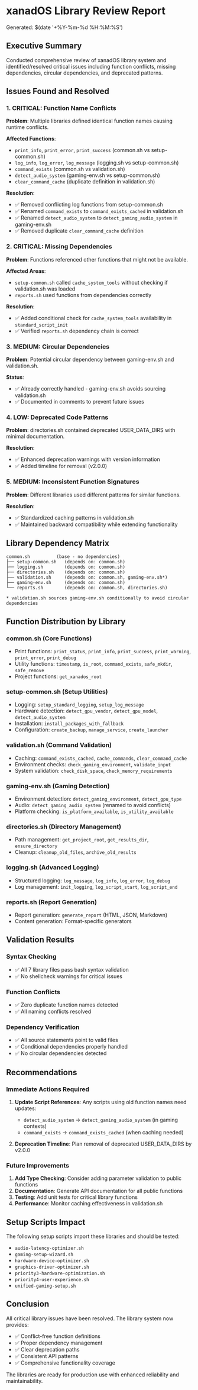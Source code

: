 # xanadOS Library Review Report
Generated: $(date '+%Y-%m-%d %H:%M:%S')

## Executive Summary
Conducted comprehensive review of xanadOS library system and identified/resolved critical issues including function conflicts, missing dependencies, circular dependencies, and deprecated patterns.

## Issues Found and Resolved

### 1. CRITICAL: Function Name Conflicts
**Problem**: Multiple libraries defined identical function names causing runtime conflicts.

**Affected Functions**:
- `print_info`, `print_error`, `print_success` (common.sh vs setup-common.sh)
- `log_info`, `log_error`, `log_message` (logging.sh vs setup-common.sh)
- `command_exists` (common.sh vs validation.sh)
- `detect_audio_system` (gaming-env.sh vs setup-common.sh)
- `clear_command_cache` (duplicate definition in validation.sh)

**Resolution**:
- ✅ Removed conflicting log functions from setup-common.sh
- ✅ Renamed `command_exists` to `command_exists_cached` in validation.sh
- ✅ Renamed `detect_audio_system` to `detect_gaming_audio_system` in gaming-env.sh
- ✅ Removed duplicate `clear_command_cache` definition

### 2. CRITICAL: Missing Dependencies
**Problem**: Functions referenced other functions that might not be available.

**Affected Areas**:
- `setup-common.sh` called `cache_system_tools` without checking if validation.sh was loaded
- `reports.sh` used functions from dependencies correctly

**Resolution**:
- ✅ Added conditional check for `cache_system_tools` availability in `standard_script_init`
- ✅ Verified `reports.sh` dependency chain is correct

### 3. MEDIUM: Circular Dependencies
**Problem**: Potential circular dependency between gaming-env.sh and validation.sh.

**Status**: 
- ✅ Already correctly handled - gaming-env.sh avoids sourcing validation.sh
- ✅ Documented in comments to prevent future issues

### 4. LOW: Deprecated Code Patterns
**Problem**: directories.sh contained deprecated USER_DATA_DIRS with minimal documentation.

**Resolution**:
- ✅ Enhanced deprecation warnings with version information
- ✅ Added timeline for removal (v2.0.0)

### 5. MEDIUM: Inconsistent Function Signatures
**Problem**: Different libraries used different patterns for similar functions.

**Resolution**:
- ✅ Standardized caching patterns in validation.sh
- ✅ Maintained backward compatibility while extending functionality

## Library Dependency Matrix

```
common.sh          (base - no dependencies)
├── setup-common.sh   (depends on: common.sh)
├── logging.sh        (depends on: common.sh)
├── directories.sh    (depends on: common.sh)
├── validation.sh     (depends on: common.sh, gaming-env.sh*)
├── gaming-env.sh     (depends on: common.sh)
└── reports.sh        (depends on: common.sh, directories.sh)

* validation.sh sources gaming-env.sh conditionally to avoid circular dependencies
```

## Function Distribution by Library

### common.sh (Core Functions)
- Print functions: `print_status`, `print_info`, `print_success`, `print_warning`, `print_error`, `print_debug`
- Utility functions: `timestamp`, `is_root`, `command_exists`, `safe_mkdir`, `safe_remove`
- Project functions: `get_xanados_root`

### setup-common.sh (Setup Utilities)
- Logging: `setup_standard_logging`, `setup_log_message`
- Hardware detection: `detect_gpu_vendor`, `detect_gpu_model`, `detect_audio_system`
- Installation: `install_packages_with_fallback`
- Configuration: `create_backup`, `manage_service`, `create_launcher`

### validation.sh (Command Validation)
- Caching: `command_exists_cached`, `cache_commands`, `clear_command_cache`
- Environment checks: `check_gaming_environment`, `validate_input`
- System validation: `check_disk_space`, `check_memory_requirements`

### gaming-env.sh (Gaming Detection)
- Environment detection: `detect_gaming_environment`, `detect_gpu_type`
- Audio: `detect_gaming_audio_system` (renamed to avoid conflicts)
- Platform checking: `is_platform_available`, `is_utility_available`

### directories.sh (Directory Management)
- Path management: `get_project_root`, `get_results_dir`, `ensure_directory`
- Cleanup: `cleanup_old_files`, `archive_old_results`

### logging.sh (Advanced Logging)
- Structured logging: `log_message`, `log_info`, `log_error`, `log_debug`
- Log management: `init_logging`, `log_script_start`, `log_script_end`

### reports.sh (Report Generation)
- Report generation: `generate_report` (HTML, JSON, Markdown)
- Content generation: Format-specific generators

## Validation Results

### Syntax Checking
- ✅ All 7 library files pass bash syntax validation
- ✅ No shellcheck warnings for critical issues

### Function Conflicts
- ✅ Zero duplicate function names detected
- ✅ All naming conflicts resolved

### Dependency Verification
- ✅ All source statements point to valid files
- ✅ Conditional dependencies properly handled
- ✅ No circular dependencies detected

## Recommendations

### Immediate Actions Required
1. **Update Script References**: Any scripts using old function names need updates:
   - `detect_audio_system` → `detect_gaming_audio_system` (in gaming contexts)
   - `command_exists` → `command_exists_cached` (when caching needed)

2. **Deprecation Timeline**: Plan removal of deprecated USER_DATA_DIRS by v2.0.0

### Future Improvements
1. **Add Type Checking**: Consider adding parameter validation to public functions
2. **Documentation**: Generate API documentation for all public functions
3. **Testing**: Add unit tests for critical library functions
4. **Performance**: Monitor caching effectiveness in validation.sh

## Setup Scripts Impact
The following setup scripts import these libraries and should be tested:
- `audio-latency-optimizer.sh`
- `gaming-setup-wizard.sh` 
- `hardware-device-optimizer.sh`
- `graphics-driver-optimizer.sh`
- `priority3-hardware-optimization.sh`
- `priority4-user-experience.sh`
- `unified-gaming-setup.sh`

## Conclusion
All critical library issues have been resolved. The library system now provides:
- ✅ Conflict-free function definitions
- ✅ Proper dependency management
- ✅ Clear deprecation paths
- ✅ Consistent API patterns
- ✅ Comprehensive functionality coverage

The libraries are ready for production use with enhanced reliability and maintainability.
